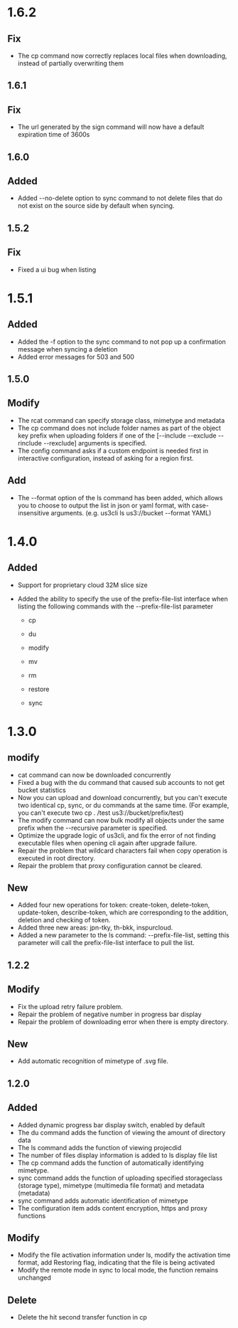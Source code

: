 # 1.6.2

## Fix

- The cp command now correctly replaces local files when downloading, instead of partially overwriting them

## 1.6.1

## Fix

- The url generated by the sign command will now have a default expiration time of 3600s

## 1.6.0

## Added

- Added --no-delete option to sync command to not delete files that do not exist on the source side by default when syncing.

## 1.5.2

## Fix

- Fixed a ui bug when listing

# 1.5.1

## Added

- Added the -f option to the sync command to not pop up a confirmation message when syncing a deletion
- Added error messages for 503 and 500

## 1.5.0

## Modify

- The rcat command can specify storage class, mimetype and metadata
- The cp command does not include folder names as part of the object key prefix when uploading folders if one of the [--include --exclude --rinclude --rexclude] arguments is specified.
- The config command asks if a custom endpoint is needed first in interactive configuration, instead of asking for a region first.

## Add

- The --format option of the ls command has been added, which allows you to choose to output the list in json or yaml format, with case-insensitive arguments. (e.g. us3cli ls us3://bucket --format YAML)

# 1.4.0

## Added

- Support for proprietary cloud 32M slice size

- Added the ability to specify the use of the prefix-file-list interface when listing the following commands with the --prefix-file-list parameter

  * cp

  * du
  * modify
  * mv
  * rm
  * restore
  * sync

# 1.3.0

## modify

- cat command can now be downloaded concurrently
- Fixed a bug with the du command that caused sub accounts to not get bucket statistics
- Now you can upload and download concurrently, but you can't execute two identical cp, sync, or du commands at the same time. (For example, you can't execute two cp . /test us3://bucket/prefix/test)
- The modify command can now bulk modify all objects under the same prefix when the --recursive parameter is specified.
- Optimize the upgrade logic of us3cli, and fix the error of not finding executable files when opening cli again after upgrade failure.
- Repair the problem that wildcard characters fail when copy operation is executed in root directory.
- Repair the problem that proxy configuration cannot be cleared.

## New

- Added four new operations for token: create-token, delete-token, update-token, describe-token, which are corresponding to the addition, deletion and checking of token.
- Added three new areas: jpn-tky, th-bkk, inspurcloud.
- Added a new parameter to the ls command: --prefix-file-list, setting this parameter will call the prefix-file-list interface to pull the list.

## 1.2.2
## Modify

- Fix the upload retry failure problem.
- Repair the problem of negative number in progress bar display
- Repair the problem of downloading error when there is empty directory.

## New

- Add automatic recognition of mimetype of .svg file.

## 1.2.0

## Added

- Added dynamic progress bar display switch, enabled by default
- The du command adds the function of viewing the amount of directory data
- The ls command adds the function of viewing projecdid
- The number of files display information is added to ls display file list
- The cp command adds the function of automatically identifying mimetype.
- sync command adds the function of uploading specified storageclass (storage type), mimetype (multimedia file format) and metadata (metadata)
- sync command adds automatic identification of mimetype
- The configuration item adds content encryption, https and proxy functions

## Modify

- Modify the file activation information under ls, modify the activation time format, add Restoring flag, indicating that the file is being activated
- Modify the remote mode in sync to local mode, the function remains unchanged

## Delete

- Delete the hit second transfer function in cp
